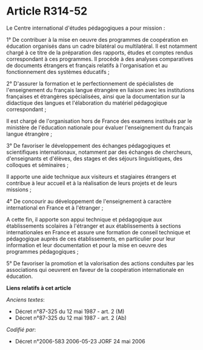 # Article R314-52

Le Centre international d'études pédagogiques a pour mission :

1° De contribuer à la mise en oeuvre des programmes de coopération en éducation organisés dans un cadre bilatéral ou
multilatéral. Il est notamment chargé à ce titre de la préparation des rapports, études et comptes rendus correspondant à ces
programmes. Il procède à des analyses comparatives de documents étrangers et français relatifs à l'organisation et au
fonctionnement des systèmes éducatifs ;

2° D'assurer la formation et le perfectionnement de spécialistes de l'enseignement du français langue étrangère en liaison
avec les institutions françaises et étrangères spécialisées, ainsi que la documentation sur la didactique des langues et
l'élaboration du matériel pédagogique correspondant ;

Il est chargé de l'organisation hors de France des examens institués par le ministère de l'éducation nationale pour évaluer
l'enseignement du français langue étrangère ;

3° De favoriser le développement des échanges pédagogiques et scientifiques internationaux, notamment par des échanges de
chercheurs, d'enseignants et d'élèves, des stages et des séjours linguistiques, des colloques et séminaires ;

Il apporte une aide technique aux visiteurs et stagiaires étrangers et contribue à leur accueil et à la réalisation de leurs
projets et de leurs missions ;

4° De concourir au développement de l'enseignement à caractère international en France et à l'étranger ;

A cette fin, il apporte son appui technique et pédagogique aux établissements scolaires à l'étranger et aux établissements à
sections internationales en France et assure une formation de conseil technique et pédagogique auprès de ces établissements,
en particulier pour leur information et leur documentation et pour la mise en oeuvre des programmes pédagogiques ;

5° De favoriser la promotion et la valorisation des actions conduites par les associations qui oeuvrent en faveur de la
coopération internationale en éducation.

**Liens relatifs à cet article**

_Anciens textes_:

  - Décret n°87-325 du 12 mai 1987 - art. 2 (M)
  - Décret n°87-325 du 12 mai 1987 - art. 2 (Ab)

_Codifié par_:

  - Décret n°2006-583 2006-05-23 JORF 24 mai 2006
